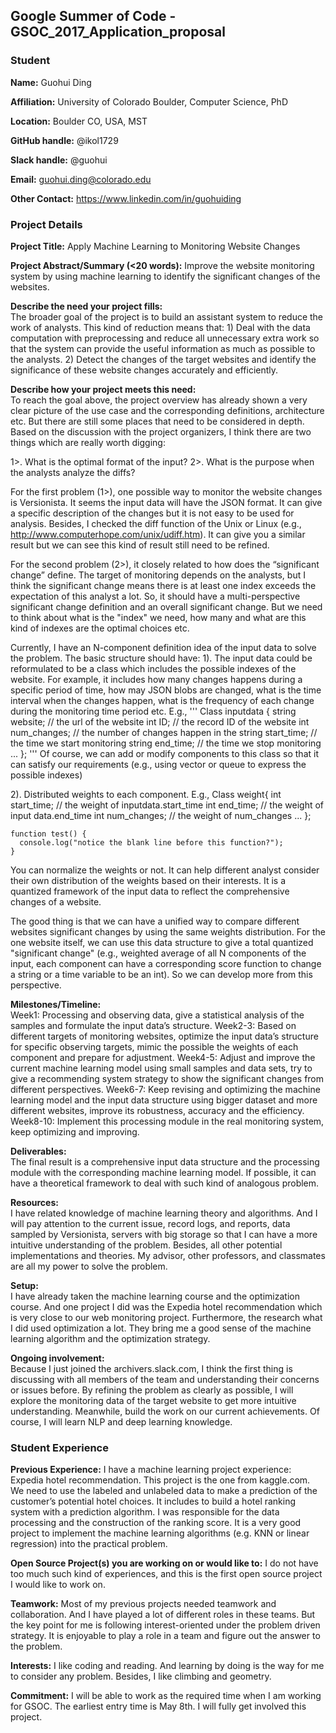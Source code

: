 ## Google Summer of Code - GSOC_2017_Application_proposal

### Student

**Name:** Guohui Ding

**Affiliation:** University of Colorado Boulder, Computer Science, PhD

**Location:** Boulder CO, USA, MST

**GitHub handle:** @ikol1729

**Slack handle:** @guohui

**Email:** guohui.ding@colorado.edu

**Other Contact:**  https://www.linkedin.com/in/guohuiding

### Project Details

**Project Title:**  Apply Machine Learning to Monitoring Website Changes

**Project Abstract/Summary (<20 words):** 
Improve the website monitoring system by using machine learning to identify the significant changes of the websites.

**Describe the need your project fills:**  
The broader goal of the project is to build an assistant system to reduce the work of analysts. This kind of reduction means that: 1) Deal with the data computation with preprocessing and reduce all unnecessary extra work so that the system can provide the useful information as much as possible to the analysts. 2) Detect the changes of the target websites and identify the significance of these website changes accurately and efficiently.

**Describe how your project meets this need:**  
To reach the goal above, the project overview has already shown a very clear picture of the use case and the corresponding definitions, architecture etc. But there are still some places that need to be considered in depth. Based on the discussion with the project organizers, I think there are two things which are really worth digging:

1>. What is the optimal format of the input?
2>. What is the purpose when the analysts analyze the diffs?

For the first problem (1>), one possible way to monitor the website changes is Versionista. It seems the input data will have the JSON format. It can give a specific description of the changes but it is not easy to be used for analysis. Besides, I checked the diff function of the Unix or Linux (e.g., http://www.computerhope.com/unix/udiff.htm). It can give you a similar result but we can see this kind of result still need to be refined. 

For the second problem (2>), it closely related to how does the “significant change” define. The target of monitoring depends on the analysts, but I think the significant change means there is at least one index exceeds the expectation of this analyst a lot. So, it should have a multi-perspective significant change definition and an overall significant change. But we need to think about what is the "index" we need, how many and what are this kind of indexes are the optimal choices etc. 

Currently, I have an N-component definition idea of the input data to solve the problem. The basic structure should have:
1). The input data could be reformulated to be a class which includes the possible indexes of the website. For example, it includes how many changes happens during a specific period of time, how may JSON blobs are changed, what is the time interval when the changes happen, what is the frequency of each change during the monitoring time period etc. E.g.,
'''
Class inputdata {
    string website; // the url of the website
    int ID; // the record ID of the website
	int num_changes; // the number of changes happen in the 
	string start_time; // the time we start monitoring
	string end_time; // the time we stop monitoring
	...
};
'''
Of course, we can add or modify components to this class so that it can satisfy our requirements (e.g., using vector or queue to express the possible indexes)

2). Distributed weights to each component. E.g.,
Class weight{
	int start_time; // the weight of inputdata.start_time
	int end_time; // the weight of input data.end_time
	int num_changes; // the weight of num_changes
	...
};

```
function test() {
  console.log("notice the blank line before this function?");
}
```

You can normalize the weights or not. It can help different analyst consider their own distribution of the weights based on their interests. It is a quantized framework of the input data to reflect the comprehensive changes of a website.

The good thing is that we can have a unified way to compare different websites significant changes by using the same weights distribution. For the one website itself, we can use this data structure to give a total quantized "significant change" (e.g., weighted average of all N components of the input, each component can have a corresponding score function to change a string or a time variable to be an int). So we can develop more from this perspective. 

**Milestones/Timeline:**  
Week1: Processing and observing data, give a statistical analysis of the samples and formulate the input data’s structure.
Week2-3: Based on different targets of monitoring websites, optimize the input data’s structure for specific observing targets, mimic the possible the weights of each component and prepare for adjustment.
Week4-5: Adjust and improve the current machine learning model using small samples and data sets, try to give a recommending system strategy to show the significant changes from different perspectives.
Week6-7: Keep revising and optimizing the machine learning model and the input data structure using bigger dataset and more different websites, improve its robustness, accuracy and the efficiency.
Week8-10: Implement this processing module in the real monitoring system, keep optimizing and improving.

**Deliverables:**  
The final result is a comprehensive input data structure and the processing module with the corresponding machine learning model. If possible, it can have a theoretical framework to deal with such kind of analogous problem.

**Resources:**  
I have related knowledge of machine learning theory and algorithms. And I will pay attention to the current issue, record logs, and reports, data sampled by Versionista, servers with big storage so that I can have a more intuitive understanding of the problem. Besides, all other potential implementations and theories. My advisor, other professors, and classmates are all my power to solve the problem.

**Setup:**  
I have already taken the machine learning course and the optimization course. And one project I did was the Expedia hotel recommendation which is very close to our web monitoring project. Furthermore, the research what I did used optimization a lot. They bring me a good sense of the machine learning algorithm and the optimization strategy. 

**Ongoing involvement:**  
Because I just joined the archivers.slack.com, I think the first thing is discussing with all members of the team and understanding their concerns or issues before. By refining the problem as clearly as possible, I will explore the monitoring data of the target website to get more intuitive understanding. Meanwhile, build the work on our current achievements. Of course, I will learn NLP and deep learning knowledge. 

### Student Experience

**Previous Experience:** 
I have a machine learning project experience: Expedia hotel recommendation. This project is the one from kaggle.com. We need to use the labeled and unlabeled data to make a prediction of the customer’s potential hotel choices. It includes to build a hotel ranking system with a prediction algorithm. I was responsible for the data processing and the construction of the ranking score. It is a very good project to implement the machine learning algorithms (e.g. KNN or linear regression) into the practical problem. 

**Open Source Project(s) you are working on or would like to:** 
I do not have too much such kind of experiences, and this is the first open source project I would like to work on. 

**Teamwork:** 
Most of my previous projects needed teamwork and collaboration. And I have played a lot of different roles in these teams. But the key point for me is following interest-oriented under the problem driven strategy. It is enjoyable to play a role in a team and figure out the answer to the problem.

**Interests:** 
I like coding and reading. And learning by doing is the way for me to consider any problem. Besides, I like climbing and geometry.

**Commitment:** 
I will be able to work as the required time when I am working for GSOC. The earliest entry time is May 8th. I will fully get involved this project.
